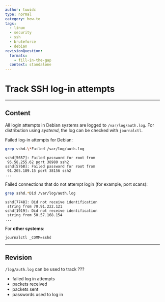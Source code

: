```yaml
---
author: tuwidc
type: normal
category: how-to
tags:
  - linux
  - security
  - ssh
  - bruteforce
  - debian
revisionQuestion:
  formats:
    - fill-in-the-gap
  context: standalone
---
```


# Track SSH log-in attempts


---

## Content

All login attempts in Debian systems are logged to `/var/log/auth.log`. For distribution using *systemd*, the log can be checked with `journalctl`.

Failed log-in attempts for Debian:

```bash
grep sshd.\*Failed /var/log/auth.log 
```

```plain-text
sshd[5657]: Failed password for root from
 95.58.255.62 port 38980 ssh2
sshd[5768]: Failed password for root from
 91.205.189.15 port 38156 ssh2
...
```

Failed connections that do not attempt login (for example, port scans):

```bash
grep sshd.*Did /var/log/auth.log
```

```plain-text
sshd[7748]: Did not receive identification
 string from 70.91.222.121
sshd[1919]: Did not receive identification
 string from 50.57.168.154
...
```

For **other systems**:

```bash
journalctl _COMM=sshd 
```


---

## Revision

`/log/auth.log` can be used to track ???

- failed log in attempts
- packets received
- packets sent
- passwords used to log in
